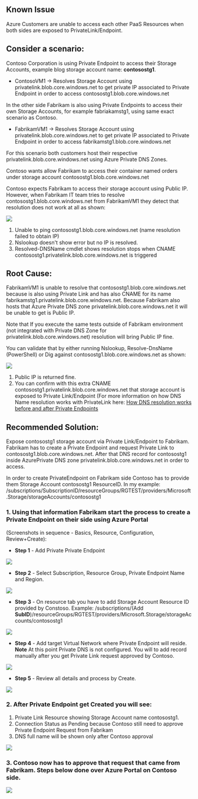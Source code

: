 ## Known Issue
Azure Customers are unable to access each other PaaS Resources when both sides are exposed to PrivateLink/Endpoint.

## Consider a scenario:
Contoso Corporation is using Private Endpoint to access their Storage Accounts, example blog storage account name: **contosostg1**.
 - ContosoVM1 -> Resolves Storage Account using privatelink.blob.core.windows.net to get private IP associated to Private Endpoint in order to access contosostg1.blob.core.windows.net

In the other side Fabrikam is also using Private Endpoints to access their own Storage Accounts, for example fabriakamstg1, using same exact scenario as Contoso.
 - FabrikamVM1 -> Resolves Storage Account using privatelink.blob.core.windows.net to get private IP associated to Private Endpoint in order to access fabrikamstg1.blob.core.windows.net

For this scenario both customers host their respective privatelink.blob.core.windows.net using Azure Private DNS Zones.

Contoso wants allow Fabrikam to access their container named orders under storage account contosostg1.blob.core.windows.net

Contoso expects Fabrikam to access their storage account using Public IP. However, when Fabrikam IT team tries to resolve contosostg1.blob.core.windows.net from FabrikamVM1 they detect that resolution does not work at all as shown:

![](./Media/image1.png)

1. Unable to ping contosostg1.blob.core.windows.net (name resolution failed to obtain IP)
2. Nslookup doesn't show error but no IP is resolved.
3. Resolved-DNSName cmdlet shows resolution stops when CNAME contosostg1.privatelink.blob.core.windows.net is triggered

## Root Cause:
FabrikamVM1 is unable to resolve that contosostg1.blob.core.windows.net because is also using Private Link and has also CNAME for its name fabrikamstg1.privatelink.blob.core.windows.net. Because Fabrikam also hosts that Azure Private DNS zone privatelink.blob.core.windows.net it will be unable to get is Public IP.

Note that If you execute the same tests outside of Fabrikam environment (not integrated with Private DNS Zone for privatelink.blob.core.windows.net) resolution will bring Public IP fine.
    
You can validate that by either running Nslookup, Resolve-DnsName (PowerShell) or Dig against contosostg1.blob.core.windows.net as shown:

![](./Media/image2.png)

1. Public IP is returned fine.
2. You can confirm with this extra CNAME contosostg1.privatelink.blob.core.windows.net that storage account is exposed to Private Link/Endpoint (For more information on how DNS Name resolution works with PrivateLink here: [How DNS resolution works before and after Private Endpoints](https://github.com/dmauser/PrivateLink/tree/master/DNS-Integration-Scenarios#2-how-dns-resolution-works-before-and-after-private-endpoints)

## Recommended Solution: 

Expose  contosostg1 storage account via Private Link/Endpoint to Fabrikam.
Fabrikam has to create a Private Endpoint and request Private Link to contosostg1.blob.core.windows.net. After that DNS record for contosostg1 inside AzurePrivate DNS zone privatelink.blob.core.windows.net in order to access.

In order to create PrivateEndpoint on Fabrikam side Contoso has to provide them Storage Account contosostg1 ResourceID. In my example:
/subscriptions/SubscriptionID/resourceGroups/RGTEST/providers/Microsoft.Storage/storageAccounts/contosostg1

### 1. Using that information Fabrikam start the process to create a Private Endpoint on their side using Azure Portal ###
(Screenshots in sequence - Basics, Resource, Configuration, Review+Create):

- **Step 1** - Add Private Private Endpoint

![](./Media/image3.png)

- **Step 2** - Select Subscription, Resource Group, Private Endpoint Name and Region.

![](./Media/image4.png)

- **Step 3** - On resource tab you have to add Storage Account Resource ID provided by Constoso. Example: /subscriptions/(Add **SubID**)/resourceGroups/RGTEST/providers/Microsoft.Storage/storageAccounts/contosostg1

![](./Media/image5.png)

- **Step 4** - Add target Virtual Network where Private Endpoint will reside. **Note** At this point Private DNS is not configured. You will to add record manually after you get Private Link request approved by Contoso.

![](./Media/image6.png)

- **Step 5** - Review all details and process by Create.

![](./Media/image7.png)

### 2. After Private Endpoint get Created you will see:

 1. Private Link Resource showing Storage Account name contosostg1.
 2. Connection Status as Pending because Contoso still need to approve Private Endpoint Request from Fabrikam
 3. DNS full name will be shown only after Contoso approval

![](./Media/ContosoPep-Pending.png)

### 3. Contoso now has to approve that request that came from Fabrikam. Steps below done over Azure Portal on Contoso side.

![](./Media/image8.png)